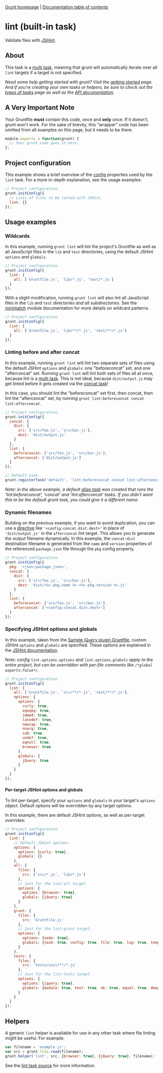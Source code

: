 [Grunt homepage](http://gruntjs.com/) | [Documentation table of contents](toc.md)

# lint (built-in task)
Validate files with [JSHint][jshint].

[jshint]: http://www.jshint.com/

## About

This task is a [multi task](types_of_tasks.md), meaning that grunt will automatically iterate over all `lint` targets if a target is not specified.

_Need some help getting started with grunt? Visit the [getting started](getting_started.md) page. And if you're creating your own tasks or helpers, be sure to check out the [types of tasks](types_of_tasks.md) page as well as the [API documentation](api.md)._

## A Very Important Note
Your Gruntfile **must** contain this code, once and **only** once. If it doesn't, grunt won't work. For the sake of brevity, this "wrapper" code has been omitted from all examples on this page, but it needs to be there.

```javascript
module.exports = function(grunt) {
  // Your grunt code goes in here.
};
```

## Project configuration

This example shows a brief overview of the [config](api_config.md) properties used by the `lint` task. For a more in-depth explanation, see the usage examples.

```javascript
// Project configuration.
grunt.initConfig({
  // Lists of files to be linted with JSHint.
  lint: {}
});
```

## Usage examples

### Wildcards

In this example, running `grunt lint` will lint the project's Gruntfile as well as all JavaScript files in the `lib` and `test` directories, using the default JSHint `options` and `globals`.

```javascript
// Project configuration.
grunt.initConfig({
  lint: {
    all: ['Gruntfile.js', 'lib/*.js', 'test/*.js']
  }
});
```

With a slight modification, running `grunt lint` will also lint all JavaScript files in the `lib` and `test` directories _and all subdirectories_. See the [minimatch](https://github.com/isaacs/minimatch) module documentation for more details on wildcard patterns.

```javascript
// Project configuration.
grunt.initConfig({
  lint: {
    all: ['Gruntfile.js', 'lib/**/*.js', 'test/**/*.js']
  }
});
```

### Linting before and after concat

In this example, running `grunt lint` will lint two separate sets of files using the default JSHint `options` and `globals`: one "beforeconcat" set, and one "afterconcat" set. Running `grunt lint` will lint both sets of files all at once, because lint is a [multi task](types_of_tasks.md). This is not ideal, because `dist/output.js` may get linted before it gets created via the [concat task](task_concat.md)!

In this case, you should lint the "beforeconcat" set first, then concat, then lint the "afterconcat" set, by running `grunt lint:beforeconcat concat lint:afterconcat`.

```javascript
// Project configuration.
grunt.initConfig({
  concat: {
    dist: {
      src: ['src/foo.js', 'src/bar.js'],
      dest: 'dist/output.js'
    }
  },
  lint: {
    beforeconcat: ['src/foo.js', 'src/bar.js'],
    afterconcat: ['dist/output.js']
  }
});

// Default task.
grunt.registerTask('default', 'lint:beforeconcat concat lint:afterconcat');
```

_Note: in the above example, a default [alias task](types_of_tasks.md) was created that runs the 'lint:beforeconcat', 'concat' and 'lint:afterconcat' tasks. If you didn't want this to be the default grunt task, you could give it a different name._

### Dynamic filenames

Building on the previous example, if you want to avoid duplication, you can use a [directive](helpers_directives.md) like `'<config:concat.dist.dest>'` in place of `'dist/output.js'` in the `afterconcat` lint target. This allows you to generate the output filename dynamically. In this example, the `concat:dist` destination filename is generated from the `name` and `version` properties of the referenced `package.json` file through the `pkg` config property.

```javascript
// Project configuration.
grunt.initConfig({
  pkg: '<json:package.json>',
  concat: {
    dist: {
      src: ['src/foo.js', 'src/bar.js'],
      dest: 'dist/<%= pkg.name %>-<%= pkg.version %>.js'
    }
  },
  lint: {
    beforeconcat: ['src/foo.js', 'src/bar.js'],
    afterconcat: ['<config:concat.dist.dest>']
  }
});
```

### Specifying JSHint options and globals

In this example, taken from the [Sample jQuery plugin Gruntfile](https://github.com/cowboy/grunt-jquery-example/blob/master/Gruntfile.js), custom JSHint `options` and `globals` are specified. These options are explained in the [JSHint documentation](http://www.jshint.com/options/).

_Note: config `lint.options.options` and `lint.options.globals` apply to the entire project, but can be overridden with per-file comments like `/*global exports:false*/`._

```javascript
// Project configuration.
grunt.initConfig({
  lint: {
    all: ['Gruntfile.js', 'src/**/*.js', 'test/**/*.js'],
    options: {
      options: {
        curly: true,
        eqeqeq: true,
        immed: true,
        latedef: true,
        newcap: true,
        noarg: true,
        sub: true,
        undef: true,
        eqnull: true,
        browser: true
      },
      globals: {
        jQuery: true
      }
    }
  }
});
```

#### Per-target JSHint options and globals

To lint per-target, specify your `options` and `globals` in your target's `options` object. Default options will be overridden by any target options.

In this example, there are default JSHint options, as well as per-target overrides:

```javascript
// Project configuration.
grunt.initConfig({
  lint: {
    // Default JSHint options.
    options: {
      options: {curly: true},
      globals: {}
    },
    all: {
      files: {
        src: ['src/*.js', 'lib/*.js']
      },
      // Just for the lint:all target.
      options: {
        options: {browser: true},
        globals: {jQuery: true}
      }
    },
    grunt: {
      files: {
        src: 'Gruntfile.js'
      },
      // Just for the lint:grunt target.
      options: {
        options: {node: true},
        globals: {task: true, config: true, file: true, log: true, template: true}
      }
    },
    tests: {
      files: {
        src: 'tests/unit/**/*.js'
      },
      // Just for the lint:tests target.
      options: {
        options: {jquery: true},
        globals: {module: true, test: true, ok: true, equal: true, deepEqual: true, QUnit: true}
      }
    }
  }
});
```

## Helpers

A generic `lint` helper is available for use in any other task where file linting might be useful. For example:

```javascript
var filename = 'example.js';
var src = grunt.file.read(filename);
grunt.helper('lint', src, {browser: true}, {jQuery: true}, filename);
```

See the [lint task source](../tasks/lint.js) for more information.
